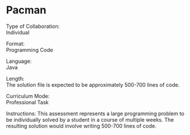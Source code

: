 # Pacman

Type of Collaboration:  
Individual

Format:                 
Programming Code

Language:               
Java

Length:                 
The solution file is expected to be approximately 500-700 lines of code.

Curriculum Mode:        
Professional Task

Instructions:
This assessment represents a large programming problem to be individually solved by a student in a 
course of multiple weeks. The resulting solution would involve writing 500-700 lines of code. 

